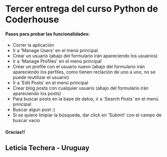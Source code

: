 # Tercer entrega del curso Python de Coderhouse

#### Pasos para probar las funcionalidades:
- Correr la aplicación
- Ir a 'Manage Users' en el menú principal
- Crear un usuario (abajo del formulario irán apareciendo los usuarios)
- Ir a 'Manage Profiles' en el menú principal
- Crear un profile con el usuario nuevo (abajo del formulario irán apareciendo los perfiles, como tienen reclación de uno a uno, no se puede reutilizar el usuario)
- Ir a 'Edit Posts' en el menú principal
- Crear blog posts con cualquier usuario (abajo del formulario irán apareciendo los posts)
- Para buscar posts en la base de datos, ir a 'Search Posts' en el menú principal
- Buscar algun post :)
- Si se quiere limpiar la búsqueda, dar click en 'Submit' con el campo de buscar vacío

#### Gracias!!

## Leticia Techera - Uruguay
